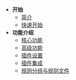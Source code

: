 * **开始**
  * [简介](./)
  * [快速开始](quick-start.md)
* **功能介绍**
  * [核心功能](core-features.md)
  * [高级功能](advance-features.md)
  * [插件设置](plugin-settings.md)
  * [插件集成](plugin-integration.md)
  * [规则分组与规则文件](config.md)